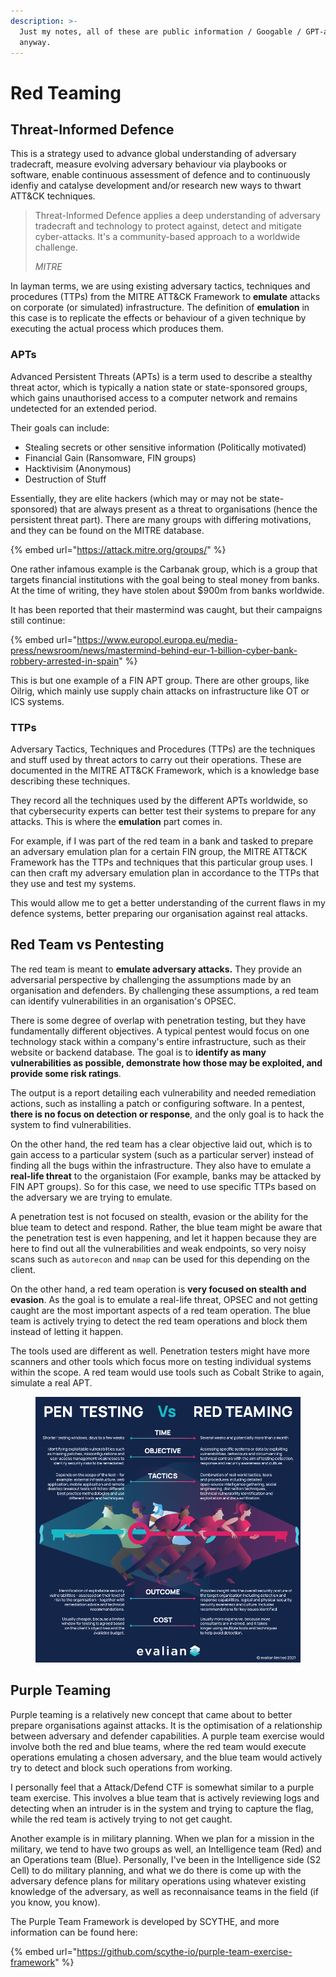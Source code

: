 ```yaml
---
description: >-
  Just my notes, all of these are public information / Googable / GPT-able
  anyway.
---
```


# Red Teaming

## Threat-Informed Defence

This is a strategy used to advance global understanding of adversary tradecraft, measure evolving adversary behaviour via playbooks or software, enable continuous assessment of defence and to continuously idenfiy and catalyse development and/or research new ways to thwart ATT\&CK techniques.

> Threat-Informed Defence applies a deep understanding of adversary tradecraft and technology to protect against, detect and mitigate cyber-attacks. It's a community-based approach to a worldwide challenge.
>
> _MITRE_

In layman terms, we are using existing adversary tactics, techniques and procedures (TTPs) from the MITRE ATT\&CK Framework to **emulate** attacks on corporate (or simulated) infrastructure. The definition of **emulation** in this case is to replicate the effects or behaviour of a given technique by executing the actual process which produces them.&#x20;

### APTs

Advanced Persistent Threats (APTs) is a term used to describe a stealthy threat actor, which is typically a nation state or state-sponsored groups, which gains unauthorised access to a computer network and remains undetected for an extended period.&#x20;

Their goals can include:

* Stealing secrets or other sensitive information (Politically motivated)
* Financial Gain (Ransomware, FIN groups)
* Hacktivisim (Anonymous)
* Destruction of Stuff

Essentially, they are elite hackers (which may or may not be state-sponsored) that are always present as a threat to organisations (hence the persistent threat part). There are many groups with differing motivations, and they can be found on the MITRE database.

{% embed url="https://attack.mitre.org/groups/" %}

One rather infamous example is the Carbanak group, which is a group that targets financial institutions with the goal being to steal money from banks. At the time of writing, they have stolen about $900m from banks worldwide.

It has been reported that their mastermind was caught, but their campaigns still continue:

{% embed url="https://www.europol.europa.eu/media-press/newsroom/news/mastermind-behind-eur-1-billion-cyber-bank-robbery-arrested-in-spain" %}

This is but one example of a FIN APT group. There are other groups, like Oilrig, which mainly use supply chain attacks on infrastructure like OT or ICS systems.&#x20;

### TTPs

Adversary Tactics, Techniques and Procedures (TTPs) are the techniques and stuff used by threat actors to carry out their operations. These are documented in the MITRE ATT\&CK Framework, which is a knowledge base describing these techniques.

They record all the techniques used by the different APTs worldwide, so that cybersecurity experts can better test their systems to prepare for any attacks. This is where the **emulation** part comes in.

For example, if I was part of the red team in a bank and tasked to prepare an adversary emulation plan for a certain FIN group, the MITRE ATT\&CK Framework has the TTPs and techniques that this particular group uses. I can then craft my adversary emulation plan in accordance to the TTPs that they use and test my systems.

This would allow me to get a better understanding of the current flaws in my defence systems, better preparing our organisation against real attacks.&#x20;

## Red Team vs Pentesting

The red team is meant to **emulate adversary attacks.** They provide an adversarial perspective by challenging the assumptions made by an organisation and defenders. By challenging these assumptions, a red team can identify vulnerabilities in an organisation's OPSEC.&#x20;

There is some degree of overlap with penetration testing, but they have fundamentally different objectives. A typical pentest would focus on one technology stack within a company's entire infrastructure, such as their website or backend database. The goal is to **identify as many vulnerabilities as possible, demonstrate how those may be exploited, and provide some risk ratings**.&#x20;

The output is a report detailing each vulnerability and needed remediation actions, such as installing a patch or configuring software. In a pentest, **there is no focus on detection or response**, and the only goal is to hack the system to find vulnerabilities.&#x20;

On the other hand, the red team has a clear objective laid out, which is to gain access to a particular system (such as a particular server) instead of finding all the bugs within the infrastructure. They also have to emulate a **real-life threat** to the organistaion (For example, banks may be attacked by FIN APT groups). So for this case, we need to use specific TTPs based on the adversary we are trying to emulate.&#x20;

A penetration test is not focused on stealth, evasion or the ability for the blue team to detect and respond. Rather, the blue team might be aware that the penetration test is even happening, and let it happen because they are here to find out all the vulnerabilities and weak endpoints, so very noisy scans such as `autorecon` and `nmap` can be used for this depending on the client.&#x20;

On the other hand, a red team operation is **very focused on stealth and evasion**. As the goal is to emulate a real-life threat, OPSEC and not getting caught are the most important aspects of a red team operation. The blue team is actively trying to detect the red team operations and block them instead of letting it happen.&#x20;

The tools used are different as well. Penetration testers might have more scanners and other tools which focus more on testing individual systems within the scope. A red team would use tools such as Cobalt Strike to again, simulate a real APT.&#x20;

<figure><img src="../../.gitbook/assets/image (605).png" alt=""><figcaption></figcaption></figure>

## Purple Teaming

Purple teaming is a relatively new concept that came about to better prepare organisations against attacks. It is the optimisation of a relationship between adversary and defender capabilities. A purple team exercise would involve both the red and blue teams, where the red team would execute operations emulating a chosen adversary, and the blue team would actively try to detect and block such operations from working.

I personally feel that a Attack/Defend CTF is somewhat similar to a purple team exercise. This involves a blue team that is actively reviewing logs and detecting when an intruder is in the system and trying to capture the flag, while the red team is actively trying to not get caught.

Another example is in military planning. When we plan for a mission in the military, we tend to have two groups as well, an Intelligence team (Red) and an Operations team (Blue). Personally, I've been in the Intelligence side (S2 Cell) to do military planning, and what we do there is come up with the adversary defence plans for military operations using whatever existing knowledge of the adversary, as well as reconnaisance teams in the field (if you know, you know).&#x20;

The Purple Team Framework is developed by SCYTHE, and more information can be found here:

{% embed url="https://github.com/scythe-io/purple-team-exercise-framework" %}
